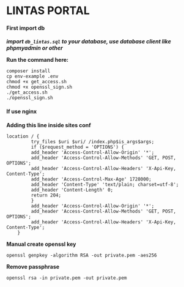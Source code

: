 # LINTAS PORTAL

#### First import db

**_import `db_lintas.sql` to your database, use database client like phpmyadmin or other_**

**Run the command here:**

```
composer install
cp env-example .env
chmod +x get_access.sh
chmod +x openssl_sign.sh
./get_access.sh
./openssl_sign.sh

```

#### If use nginx

**Adding this line inside sites conf**

```
location / {
         try_files $uri $uri/ /index.php$is_args$args;
         if ($request_method = 'OPTIONS') {
         add_header 'Access-Control-Allow-Origin' '*';
         add_header 'Access-Control-Allow-Methods' 'GET, POST, OPTIONS';
         add_header 'Access-Control-Allow-Headers' 'X-Api-Key, Content-Type';
         add_header 'Access-Control-Max-Age' 1728000;
         add_header 'Content-Type' 'text/plain; charset=utf-8';
         add_header 'Content-Length' 0;
         return 204;
         }
         add_header 'Access-Control-Allow-Origin' '*';
         add_header 'Access-Control-Allow-Methods' 'GET, POST, OPTIONS';
         add_header 'Access-Control-Allow-Headers' 'X-Api-Key, Content-Type';
    }
```

**Manual create openssl key**

```
openssl genpkey -algorithm RSA -out private.pem -aes256
```

**Remove passphrase**

```
openssl rsa -in private.pem -out private.pem
```

